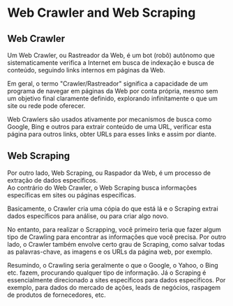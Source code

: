 # Web Crawler and Web Scraping

## Web Crawler

Um Web Crawler, ou Rastreador da Web, é um bot (robô) autônomo que sistematicamente verifica a Internet em busca de indexação e busca de conteúdo, 
seguindo links internos em páginas da Web. 

Em geral, o termo "Crawler/Rastreador" significa a capacidade de um programa de navegar em páginas da Web por conta própria, 
mesmo sem um objetivo final claramente definido, explorando infinitamente o que um site ou rede pode oferecer. 

Web Crawlers são usados ativamente por mecanismos de busca como Google, Bing e outros para extrair conteúdo de uma URL, 
verificar esta página para outros links, obter URLs para esses links e assim por diante.
<br>

## Web Scraping
Por outro lado, Web Scraping, ou Raspador da Web, é um processo de extração de dados específicos.   
Ao contrário do Web Crawler, o Web Scraping busca informações específicas em sites ou páginas específicas.
<br>

Basicamente, o Crawler cria uma cópia do que está lá e o Scraping extrai dados específicos para análise, ou para criar algo novo. 

No entanto, para realizar o Scrapping, você primeiro teria que fazer algum tipo de Crawling para encontrar as informações que você precisa. 
Por outro lado, o Crawler também envolve certo grau de Scraping, como salvar todas as palavras-chave, as imagens e os URLs da página web, por exemplo.

Resumindo, o Crawling seria geralmente o que o Google, o Yahoo, o Bing etc. fazem, procurando qualquer tipo de informação. 
Já o Scraping é essencialmente direcionado a sites específicos para dados específicos. Por exemplo, para dados do mercado de ações, leads de negócios, 
raspagem de produtos de fornecedores, etc.
